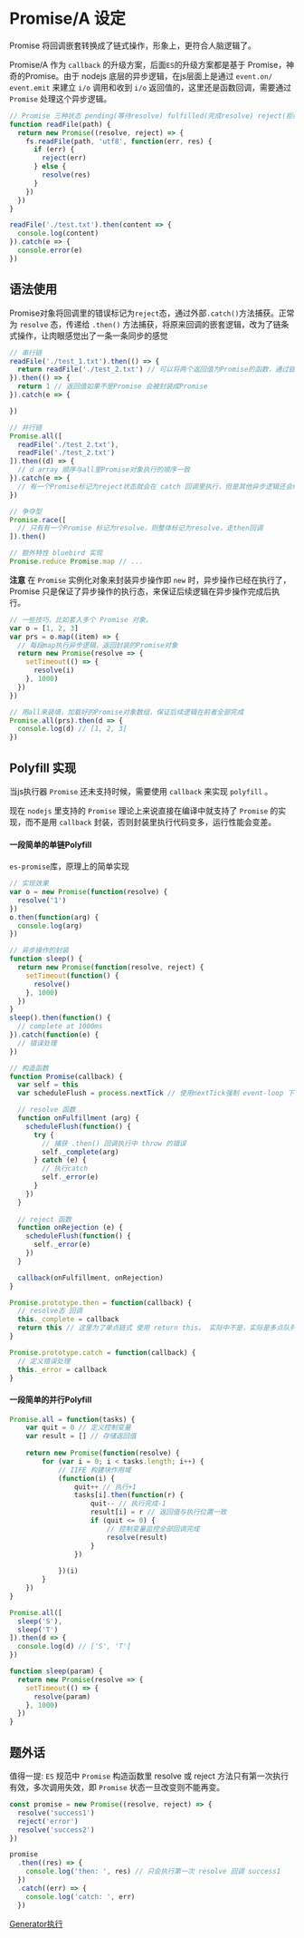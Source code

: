 # Promise/A 设定

Promise 将回调嵌套转换成了链式操作，形象上，更符合人脑逻辑了。

Promise/A 作为 `callback` 的升级方案，后面`ES`的升级方案都是基于 Promise，神奇的Promise。由于 nodejs 底层的异步逻辑，在js层面上是通过 `event.on/ event.emit` 来建立 `i/o` 调用和收到 `i/o` 返回值的，这里还是函数回调，需要通过 `Promise` 处理这个异步逻辑。
```javascript
// Promise 三种状态 pending(等待resolve) fulfilled(完成resolve) reject(拒绝catch)
function readFile(path) {
  return new Promise((resolve, reject) => {
    fs.readFile(path, 'utf8', function(err, res) {
      if (err) {
        reject(err)
      } else {
        resolve(res)
      }
    })
  })
}

readFile('./test.txt').then(content => {
  console.log(content)
}).catch(e => {
  console.error(e)
})
```

## 语法使用
Promise对象将回调里的错误标记为`reject`态，通过外部`.catch()`方法捕获。正常为 `resolve` 态，传递给 `.then()` 方法捕获，将原来回调的嵌套逻辑，改为了链条式操作，让肉眼感觉出了一条一条同步的感觉
```javascript
// 串行链
readFile('./test_1.txt').then(() => {
  return readFile('./test_2.txt') // 可以将两个返回值为Promise的函数，通过链路上return接上，然后统一在catch中处理错误
}).then(() => {
  return 1 // 返回值如果不是Promise 会被封装成Promise
}).catch(e => {

})
```
```js
// 并行链
Promise.all([
  readFile('./test_2.txt'),
  readFile('./test_2.txt')
]).then((d) => {
  // d array 顺序与all里Promise对象执行的顺序一致
}).catch(e => {
  // 有一个Promise标记为reject状态就会在 catch 回调里执行，但是其他异步逻辑还会继续走，比如数据库插入操作
})
```

```js
// 争夺型
Promise.race([
  // 只有有一个Promise 标记为resolve，则整体标记为resolve，走then回调
]).then()

// 额外特性 bluebird 实现
Promise.reduce Promise.map // ... 
```

**注意** 在 `Promise` 实例化对象来封装异步操作即 `new` 时，异步操作已经在执行了，Promise 只是保证了异步操作的执行态，来保证后续逻辑在异步操作完成后执行。
```js
// 一些技巧，比如套入多个 Promise 对象。
var o = [1, 2, 3]
var prs = o.map((item) => {
  // 每段map执行异步逻辑，返回封装的Promise对象
  return new Promise(resolve => {
    setTimeout(() => {
      resolve(i)
    }, 1000)
  })
})

// 用all来装填，加载好的Promise对象数组，保证后续逻辑在前者全部完成
Promise.all(prs).then(d => {
  console.log(d) // [1, 2, 3]
})

```

## Polyfill 实现
当js执行器 `Promise` 还未支持时候，需要使用 `callback` 来实现 `polyfill` 。 

现在 `nodejs` 里支持的 `Promise` 理论上来说直接在编译中就支持了 `Promise` 的实现，而不是用 `callback` 封装，否则封装里执行代码变多，运行性能会变差。

#### 一段简单的单链Polyfill
`es-promise`库，原理上的简单实现
```js
// 实现效果
var o = new Promise(function(resolve) {
  resolve('1')
})
o.then(function(arg) {
  console.log(arg)
})

// 异步操作的封装
function sleep() {
  return new Promise(function(resolve, reject) {
    setTimeout(function() {
      resolve()
    }, 1000)
  })
}
sleep().then(function() {
  // complete at 1000ms
}).catch(function(e) {
  // 错误处理
})
```

```js
// 构造函数
function Promise(callback) {
  var self = this
  var scheduleFlush = process.nextTick // 使用nextTick强制 event-loop 下次执行js，达到异步执行效果，防止 resolve 同步函数

  // resolve 函数
  function onFulfillment (arg) {
    scheduleFlush(function() {
      try {
        // 捕获 .then() 回调执行中 throw 的错误
        self._complete(arg)
      } catch (e) {
        // 执行catch
        self._error(e)
      }
    })
  }
  
  // reject 函数
  function onRejection (e) {
    scheduleFlush(function() {
      self._error(e)
    })
  }

  callback(onFulfillment, onRejection)
}

Promise.prototype.then = function(callback) {
  // resolve态 回调
  this._complete = callback
  return this // 这里为了单点链式 使用 return this。 实际中不是，实际是多点队列数组, 每次返回一个新的 Promise，对应减少队列元素，蛮复杂的
}

Promise.prototype.catch = function(callback) {
  // 定义错误处理
  this._error = callback
}
```
#### 一段简单的并行Polyfill
```js
Promise.all = function(tasks) {
	var quit = 0 // 定义控制变量
	var result = [] // 存储返回值
	
	return new Promise(function(resolve) {
		for (var i = 0; i < tasks.length; i++) {
			// IIFE 构建块作用域
			(function(i) {
				quit++ // 执行+1
				tasks[i].then(function(r) {
					quit-- // 执行完成-1
					result[i] = r // 返回值与执行位置一致
					if (quit <= 0) {
						// 控制变量监控全部回调完成
						resolve(result)
					}
				})
				
			})(i)
		}
	})
}

Promise.all([
  sleep('S'),
  sleep('T')
]).then(d => {
  console.log(d) // ['S', 'T']
})

function sleep(param) {
  return new Promise(resolve => {
    setTimeout(() => {
      resolve(param)
    }, 1000)
  })
}
```

## 题外话
值得一提: `ES` 规范中 `Promise` 构造函数里 resolve 或 reject 方法只有第一次执行有效，多次调用失效，即 `Promise` 状态一旦改变则不能再变。
```js
const promise = new Promise((resolve, reject) => {
  resolve('success1')
  reject('error')
  resolve('success2')
})

promise
  .then((res) => {
    console.log('then: ', res) // 只会执行第一次 resolve 回调 success1
  })
  .catch((err) => {
    console.log('catch: ', err)
  })
```

[Generator执行](Generator执行.md)